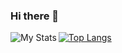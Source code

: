 ### Hi there 👋

<!--
**Quaid5050/Quaid5050** is a ✨ _special_ ✨ repository because its `README.md` (this file) appears on your GitHub profile.

Here are some ideas to get you started:

- 🔭 I’m currently working on ...
- 🌱 I’m currently learning ...
- 👯 I’m looking to collaborate on ...
- 🤔 I’m looking for help with ...
- 💬 Ask me about ...
- 📫 How to reach me: ...
- 😄 Pronouns: ...
- ⚡ Fun fact: ...
-->




[![Top Langs](https://github-readme-stats.vercel.app/api/top-langs/?username=quaid5050)](https://github.com/quaid5050/github-readme-stats)
<img align="left" alt="My Stats" src="https://github-readme-stats.vercel.app/api?username=quaid5050&show_icons=true&theme=radical" />
